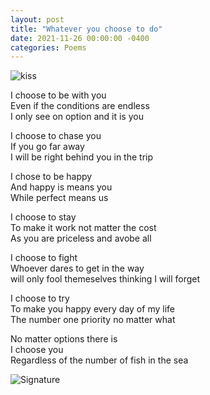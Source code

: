 ```yaml
---
layout: post
title: "Whatever you choose to do"
date: 2021-11-26 00:00:00 -0400
categories: Poems
---
```


![kiss](https://images2.imgbox.com/83/2a/fKIoDW2u_o.jpg)<br>

I choose to be with you <br>
Even if the conditions are endless <br>
I only see on option and it is you <br>

I choose to chase you <br>
If you go far away <br>
I will be right behind you in the trip <br>

I chose to be happy  <br>
And happy is means you <br>
While perfect means us <br>

I choose to stay <br>
To make it work not matter the cost <br>
As you are priceless and avobe all <br>

I choose to fight <br>
Whoever dares to get in the way <br>
will only fool themeselves thinking I will forget <br>

I choose to try <br>
To make you happy every day of my life <br>
The number one priority no matter what <br>

No matter options there is <br>
I choose you <br>
Regardless of the number of fish in the sea <br>

![Signature](https://robertalberto.com/ttdlmr.png)
